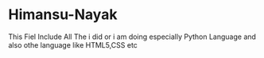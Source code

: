 # Himansu-Nayak
This Fiel Include All The i did or i am doing especially Python Language and also othe language like HTML5,CSS etc

